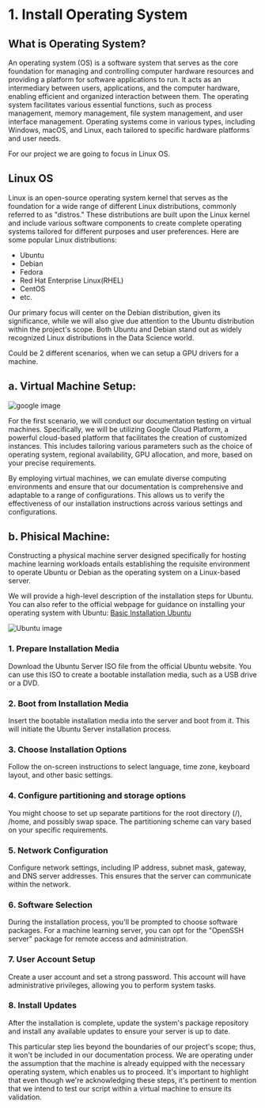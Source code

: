 # 1. Install Operating System

## What is Operating System?

An operating system (OS) is a software system that serves as the core foundation for managing and controlling computer hardware resources and providing a platform for software applications to run. It acts as an intermediary between users, applications, and the computer hardware, enabling efficient and organized interaction between them. The operating system facilitates various essential functions, such as process management, memory management, file system management, and user interface management.
Operating systems come in various types, including Windows, macOS, and Linux, each tailored to specific hardware platforms and user needs.

For our project we are going to focus in Linux OS.

## Linux OS

Linux is an open-source operating system kernel that serves as the foundation for a wide range of different Linux distributions, commonly referred to as "distros." These distributions are built upon the Linux kernel and include various software components to create complete operating systems tailored for different purposes and user preferences. Here are some popular Linux distributions:

- Ubuntu 
- Debian
- Fedora
- Red Hat Enterprise Linux(RHEL)
- CentOS
- etc.

Our primary focus will center on the Debian distribution, given its significance, while we will also give due attention to the Ubuntu distribution within the project's scope. Both Ubuntu and Debian stand out as widely recognized Linux distributions in the Data Science world.

Could be 2 different scenarios, when we can setup a GPU drivers for a machine. 

## a. Virtual Machine Setup:

![google image](https://images.unsplash.com/photo-1511296265581-c2450046447d?ixlib=rb-4.0.3&ixid=M3wxMjA3fDB8MHxwaG90by1wYWdlfHx8fGVufDB8fHx8fA%3D%3D&auto=format&fit=crop&w=1364&q=80)

For the first scenario, we will conduct our documentation testing on virtual machines. Specifically, we will be utilizing Google Cloud Platform, a powerful cloud-based platform that facilitates the creation of customized instances. This includes tailoring various parameters such as the choice of operating system, regional availability, GPU allocation, and more, based on your precise requirements.

By employing virtual machines, we can emulate diverse computing environments and ensure that our documentation is comprehensive and adaptable to a range of configurations. This allows us to verify the effectiveness of our installation instructions across various settings and configurations.

## b. Phisical Machine: 
Constructing a physical machine server designed specifically for hosting machine learning workloads entails establishing the requisite environment to operate Ubuntu or Debian as the operating system on a Linux-based server.

We will provide a high-level description of the installation steps for Ubuntu. You can also refer to the official webpage for guidance on installing your operating system with Ubuntu: [Basic Installation Ubuntu](https://ubuntu.com/server/docs/installation)

![Ubuntu image](https://images.unsplash.com/photo-1629654291663-b91ad427698f?ixlib=rb-4.0.3&ixid=M3wxMjA3fDB8MHxwaG90by1wYWdlfHx8fGVufDB8fHx8fA%3D%3D&auto=format&fit=crop&w=3474&q=80)



### 1. Prepare Installation Media
Download the Ubuntu Server ISO file from the official Ubuntu website. You can use this ISO to create a bootable installation media, such as a USB drive or a DVD.
### 2. Boot from Installation Media
Insert the bootable installation media into the server and boot from it. This will initiate the Ubuntu Server installation process.
### 3. Choose Installation Options
Follow the on-screen instructions to select language, time zone, keyboard layout, and other basic settings.
### 4. Configure partitioning and storage options
You might choose to set up separate partitions for the root directory (/), /home, and possibly swap space. The partitioning scheme can vary based on your specific requirements.
### 5. Network Configuration
Configure network settings, including IP address, subnet mask, gateway, and DNS server addresses. This ensures that the server can communicate within the network.
### 6. Software Selection
During the installation process, you'll be prompted to choose software packages. For a machine learning server, you can opt for the "OpenSSH server" package for remote access and administration.
### 7. User Account Setup
Create a user account and set a strong password. This account will have administrative privileges, allowing you to perform system tasks.
### 8. Install Updates
After the installation is complete, update the system's package repository and install any available updates to ensure your server is up to date.

This particular step lies beyond the boundaries of our project's scope; thus, it won't be included in our documentation process. We are operating under the assumption that the machine is already equipped with the necessary operating system, which enables us to proceed. It's important to highlight that even though we're acknowledging these steps, it's pertinent to mention that we intend to test our script within a virtual machine to ensure its validation.
